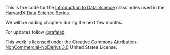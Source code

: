 This is the code for the [Introduction to Data Science](https://rafalab.github.io/dsbook/) class notes used in the
 [HarvardX Data Science Series](https://www.edx.org/course/data-science-r-basics-harvardx-ph125-1x).

We will be adding chapters during the next few months.

For updates follow
<a class="twitter-follow-button"
  href="https://twitter.com/rafalab">
 @rafalab</a>

This work is licensed under the [Creative Commons Attribution-NonCommercial-NoDerivs 3.0](http://creativecommons.org/licenses/by-nc-nd/3.0/us/) United States License.